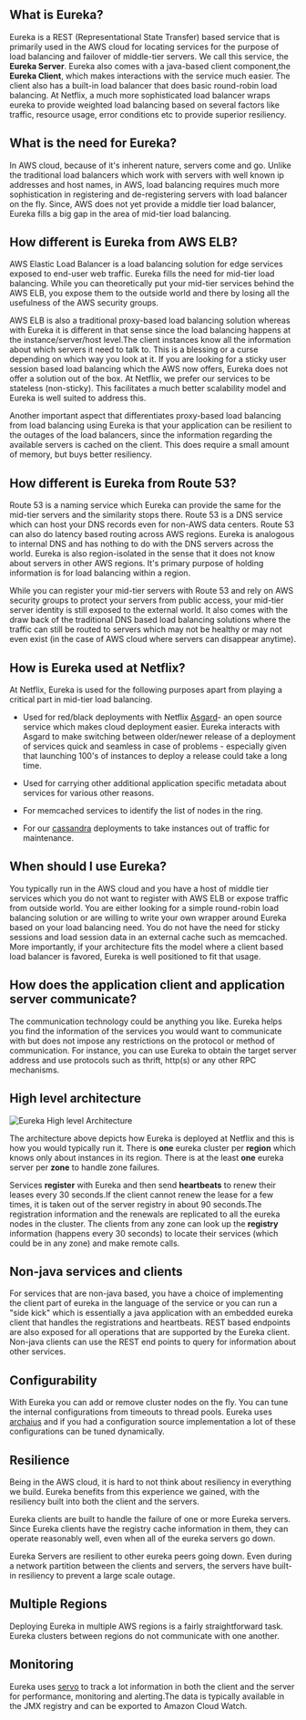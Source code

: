 ## What is Eureka?

Eureka is a REST (Representational State Transfer) based service that is primarily used in the AWS cloud for locating services for the purpose of load balancing and failover of middle-tier servers. We call this service, the **Eureka Server**. Eureka also comes with a java-based client component,the **Eureka Client**, which makes interactions with the service much easier. The client also has a built-in load balancer that does basic round-robin load balancing. At Netflix, a much more sophisticated load balancer wraps eureka to provide weighted load balancing based on several factors like traffic, resource usage, error conditions etc to provide superior resiliency.

## What is the need for Eureka?

In AWS cloud, because of it's inherent nature, servers come and go. Unlike the traditional load balancers which work with servers with well known ip addresses and host names, in AWS, load balancing requires much more sophistication in registering and de-registering servers with load balancer on the fly. Since, AWS does not yet provide a middle tier load balancer, Eureka fills a big gap in the area of mid-tier load balancing.

## How different is Eureka from AWS ELB?

AWS Elastic Load Balancer is a load balancing solution for edge services exposed to end-user web traffic. Eureka fills the need for mid-tier load balancing. While you can theoretically put your mid-tier services behind the AWS ELB, you expose them to the outside world and there by losing all the usefulness of the AWS security groups.

AWS ELB is also a traditional proxy-based load balancing solution whereas with Eureka it is different in that sense since the load balancing happens at the instance/server/host level.The client instances know all the information about which servers it need to talk to. This is a blessing or a curse depending on which way you look at it. If you are looking for a sticky user session based load balancing which the AWS now offers, Eureka does not offer a solution out of the box. At Netflix, we prefer our services to be stateless (non-sticky). This facilitates a much better scalability model and Eureka is well suited to address this.

Another important aspect that differentiates proxy-based load balancing from load balancing using Eureka is that your application can be resilient to the outages of the load balancers, since the information regarding the available servers is cached on the client. This does require a small amount of memory, but buys better resiliency.

## How different is Eureka from Route 53?

Route 53 is a naming service which Eureka can provide the same for the mid-tier servers and the similarity stops there. Route 53 is a DNS service which can host your DNS records even for non-AWS data centers. Route 53 can also do latency based routing across AWS regions. Eureka is analogous to internal DNS and has nothing to do with the DNS servers across the world. Eureka is also region-isolated in the sense that it does not know about servers in other AWS regions. It's primary purpose of holding information is for load balancing within a region.

While you can register your mid-tier servers with Route 53 and rely on AWS security groups to protect your servers from public access, your mid-tier server identity is still exposed to the external world. It also comes with the draw back of the traditional DNS based load balancing solutions where the traffic can still be routed to servers which may not be healthy or may not even exist (in the case of AWS cloud where servers can disappear anytime).

## How is Eureka used at Netflix?
At Netflix, Eureka is used for the following purposes apart from playing a critical part in mid-tier load balancing.

* Used for red/black deployments with Netflix [Asgard](https://github.com/Netflix/asgard)- an open source service which makes cloud deployment easier. Eureka interacts with Asgard to make switching between older/newer release of a deployment of services quick and seamless in case of problems - especially given that launching 100's of instances to deploy a release could take a long time.

* Used for carrying other additional application specific metadata about services for various other reasons.
* For memcached services to identify the list of nodes in the ring.
* For our [cassandra](https://github.com/Netflix/Priam) deployments to take instances out of traffic for maintenance.

## When should I use Eureka?

You typically run in the AWS cloud and you have a host of middle tier services which you do not want to register with AWS ELB or expose traffic from outside world. You are either looking for a simple round-robin load balancing solution or are willing to write your own wrapper around Eureka based on your load balancing need. You do not have the need for sticky sessions and load session data in an external cache such as memcached. More importantly, if your architecture fits the model where a client based load balancer is favored, Eureka is well positioned to fit that usage.

## How does the application client and application server communicate? 

The communication technology could be anything you like. Eureka helps you find the information of the services you would want to communicate with but does not impose any restrictions on the protocol or method of communication. For instance, you can use Eureka to obtain the target server address and use protocols such as thrift, http(s) or any other RPC mechanisms.


## High level architecture
![Eureka High level Architecture](https://github.com/Netflix/eureka/raw/master/images/eureka_architecture.png)

The architecture above depicts how Eureka is deployed at Netflix and this is how you would typically run it. There is  **one** eureka cluster per **region** which knows only about instances in its region. There is at the least **one** eureka server per **zone** to handle zone failures.

Services **register** with Eureka and then send **heartbeats** to renew their leases every 30 seconds.If the client cannot renew the lease for a few times, it is taken out of the server registry in about 90 seconds.The registration information and the renewals are replicated to all the eureka nodes in the cluster. The clients from any zone can look up the **registry** information (happens every 30 seconds) to locate their services (which could be in any zone) and make remote calls.

## Non-java services and clients

For services that are non-java based, you have a choice of implementing the client part of eureka in the language of the service or you can run a "side kick" which is essentially a java application with an embedded eureka client that handles the registrations and heartbeats. REST based endpoints are also exposed for all operations that are supported by the Eureka client. Non-java clients can use the REST end points to query for information about other services.

## Configurability

With Eureka you can add or remove cluster nodes on the fly. You can tune the internal configurations from timeouts to thread pools. Eureka uses [archaius](https://github.com/Netflix/archaius) and if you had a configuration source implementation a lot of these configurations can be tuned dynamically.

## Resilience

Being in the AWS cloud, it is hard to not think about resiliency in everything we build. Eureka benefits from this experience we gained, with the resiliency built into both the client and the servers.

Eureka clients are built to handle the failure of one or more Eureka servers. Since Eureka clients have the registry cache information in them, they can operate reasonably well, even when all of the eureka servers go down.

Eureka Servers are resilient to other eureka peers going down. Even during a network partition between the clients and servers, the servers have built-in resiliency to prevent a large scale outage.

## Multiple Regions

Deploying Eureka in multiple AWS regions is a fairly straightforward task. Eureka clusters between regions do not communicate with one another.

## Monitoring

Eureka uses [servo](https://github.com/Netflix/servo/wiki) to track a lot information in both the client and the server for performance, monitoring and alerting.The data is typically available in the JMX registry and can be exported to Amazon Cloud Watch.

